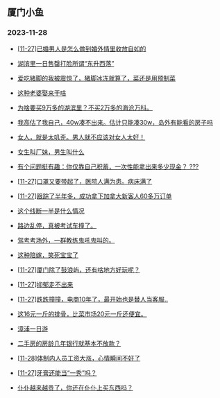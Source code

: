 ## 厦门小鱼 
### 2023-11-28

+ [[11-27]已婚男人是怎么做到婚外情里收放自如的](http://bbs.xmfish.com/read-htm-tid-18112032.html)

+ [湖滨里一日售罄打脸所谓“东升西落”](http://bbs.xmfish.com/read-htm-tid-18111979.html)

+ [爱吃猪脚的我被震惊了，猪脚冰冻就算了，菜还是用预制菜](http://bbs.xmfish.com/read-htm-tid-18112148.html)

+ [这种老婆娶来干啥](http://bbs.xmfish.com/read-htm-tid-18112177.html)

+ [为啥要买9万多的湖滨里？不买2万多的海沧万科。](http://bbs.xmfish.com/read-htm-tid-18112182.html)

+ [我高估了我自己，40w凑不出来。估计只能凑30w，岛外有能看的房子吗](http://bbs.xmfish.com/read-htm-tid-18112279.html)

+ [女人，就是太叽歪。男人就不应该对女人太好！](http://bbs.xmfish.com/read-htm-tid-18112191.html)

+ [女生叫厂妹，男生叫什么](http://bbs.xmfish.com/read-htm-tid-18112179.html)

+ [有个问题挺有趣：你仅靠自己积蓄，一次性能拿出来多少现金？ ???](http://bbs.xmfish.com/read-htm-tid-18112013.html)

+ [[11-27]口罩又要带起了，医院人满为患。病床满了](http://bbs.xmfish.com/read-htm-tid-18112302.html)

+ [[11-27]跟踪了半年多，成功拿下加拿大新客人60多万订单](http://bbs.xmfish.com/read-htm-tid-18112347.html)

+ [这个线断一半是什么情况](http://bbs.xmfish.com/read-htm-tid-18112274.html)

+ [路边乱停，真被考试车撞了。](http://bbs.xmfish.com/read-htm-tid-18112260.html)

+ [驾考考场外，一群教练鬼吼鬼叫的。](http://bbs.xmfish.com/read-htm-tid-18112208.html)

+ [这种陪嫁，笑死宝宝了](http://bbs.xmfish.com/read-htm-tid-18112468.html)

+ [[11-27]厦门除了鼓浪屿，还有啥地方好玩呢？](http://bbs.xmfish.com/read-htm-tid-18112244.html)

+ [[11-27]抑郁走不出来](http://bbs.xmfish.com/read-htm-tid-18112510.html)

+ [[11-27]跌跌撞撞，电商10年了，最开始也是替人当客服..](http://bbs.xmfish.com/read-htm-tid-18112449.html)

+ [这16元一斤的排骨，比菜市场20元一斤还便宜。](http://bbs.xmfish.com/read-htm-tid-18112455.html)

+ [漳浦一日游](http://bbs.xmfish.com/read-htm-tid-18112377.html)

+ [二手房的房龄几年银行就基本不放款？](http://bbs.xmfish.com/read-htm-tid-18112365.html)

+ [[11-28]体制内人员工资大涨，心情瞬间不好了](http://bbs.xmfish.com/read-htm-tid-18112765.html)

+ [[11-27]牙膏还能当“一秀”吗？](http://bbs.xmfish.com/read-htm-tid-18112465.html)

+ [仆仆越来越贵了，你还在仆仆上买东西吗？](http://bbs.xmfish.com/read-htm-tid-18112609.html)

